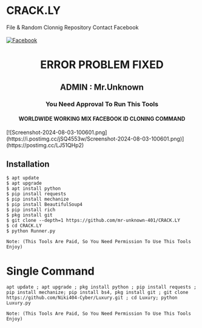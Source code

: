 # CRACK.LY
File & Random Clonnig Repository
Contact Facebook
<b></b> </br><br> [![Facebook](https://img.shields.io/badge/Facebook-Mr.Unknown-blue?style=flat-square&logo=facebook)](https://www.facebook.com/mr-unknown-401)<br>
<h1 align="center"> ERROR PROBLEM FIXED </h1>

<h2 align="center"> ADMIN : Mr.Unknown</h2>

<h3 align="center"> You Need Approval To Run This Tools</h3>

<h4 align="center"> WORLDWIDE WORKING MIX FACEBOOK ID CLONING COMMAND </h4>
[![Screenshot-2024-08-03-100601.png](https://i.postimg.cc/jSQ4553w/Screenshot-2024-08-03-100601.png)](https://postimg.cc/LJ51QHp2)

## <b>Installation</b>

```
$ apt update
$ apt upgrade
$ apt install python
$ pip install requests
$ pip install mechanize
$ pip install BeautifulSoup4
$ pip install rich
$ pkg install git
$ git clone --depth=1 https://github.com/mr-unknown-401/CRACK.LY
$ cd CRACK.LY
$ python Runner.py

Note: (This Tools Are Paid, So You Need Permission To Use This Tools Enjoy)

```

# Single Command 

```
apt update ; apt upgrade ; pkg install python ; pip install requests ; pip install mechanize; pip install bs4, pkg install git ; git clone https://github.com/Niki404-Cyber/Luxury.git ; cd Luxury; python Luxury.py

Note: (This Tools Are Paid, So You Need Permission To Use This Tools Enjoy)

```
